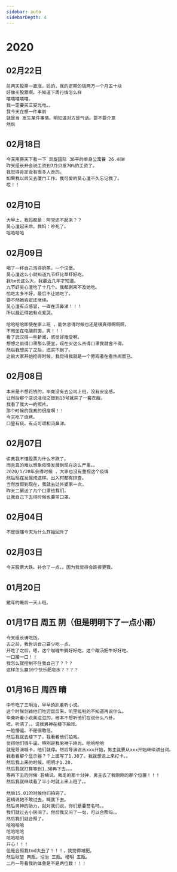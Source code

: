 ```yaml
---
sidebar: auto
sidebarDepth: 4
---
```


# 2020
##  02月22日
    前两天股票一直涨，妈的，我的定期的钱两万一个月五十块
    好像买股票啊。不知道下周行情怎么样
    嘻嘻嘻嘻嘻。
    我一定要买三安光电。。
    我今天在想一件事前
    就是当 发生某件事情。明知道对方是气话。要不要介意
    然后 
##  02月18日
    今天用房天下看一下 凯旋国际 36平的单身公寓要 26.48W
    昨天组长开会说工资到7月只发70%的工资了。
    我觉得肯定会有很多人走的。
    如果我以后又去厦门工作。我可爱的吴心潼不久忘记我了。
    哎！！
##  02月10日
    大早上，我妈都是：阿宝还不起来？？
    吴心潼起来后，我妈：吵死了。
    哈哈哈哈
##  02月09日
    喝了一杯自己泡得奶茶。一个汉堡。
    吴心潼这么小就知道九节虾比草虾好吃。
    我tm长这么大，我最近几年才知道。
    九节虾吴心潼吃了十几个。我都剥来不及她吃。
    怕吃太多不好，最后不让她吃了。
    要不然她肯定还继续。
    吴心潼有点感冒，一直在流鼻涕！！！
    所以最近得她有点爱哭。

    哈哈哈哈即使在家上班 ，能休息得时候也还是很爽得啊啊啊，
    不用坐在电脑前面，爽！！！
    看了武汉得一些新闻，感觉好难受啊。
    想想之前得口罩那么便宜，现在买这么贵得口罩我就舍不得。
    然后我想买了之后，还买不到了。
    之前大家开始抢得时候，我觉得我就是一个旁观者在看热闹而已。
##  02月08日
    本来是不想花钱的，毕竟没有去公司上班，没有安全感。
    让然后那个店说活动之做到13号就买了一套衣服。
    我看了我大一的照片。
    那个时候的我真的很瘦啊！！
    今天吃了烧烤。
    口里有痰。有点可颂和流鼻涕。
##  02月07日 
    讲真我不懂股票为什么不跌了。
    而且真的难以想象疫情发展到现在这么严重。。
    2020/1/20年会得时候 ，大家也没有重视这个疫情
    然后现在发展成这样。出入村都有排查。
    当然放假到现在，我就去过外婆家一次，
    昨天二舅送了几个口罩给我们，
    让我自己下去得时候也要带口罩。
##  02月04日 
    不是很懂今天为什么开始回升了
##  02月03日 
    今天股票大跌。补仓了一点。。因为我觉得会跌得更狠。
##  01月20日 
    猪年的最后一天上班。
##  01月17日 周五 阴（但是明明下了一点小雨）
    今天组长请吃饭。
    去之前，我告诉自己要少吃一点。
    开吃了之后，嗯，这个咖喱牛腩好好吃。这个酸汤肥牛好好吃。
    一口接一口！！
    我怎么就控制不住我自己了？？？
    这样怎么赢10个快乐肥皂水？？？？
## 01月16日 周四 晴
    中午吃了三明治，早早的趴着听小说。
    这个时候剑颖他们吃完饭后来，叽里呱啦的不知道再说什么。
    毕竟听着小说美滋滋的，根本不想听他们在说什么八卦。
    嗯。听清了。。说我男神在楼下拍戏。
    一脸懵逼。不是很敢信。
    然后我就去楼下了，我看着他们拍戏。
    觉得他们很牛逼。特别是我男神于晓光。哈哈哈哈
    就是导演喊卡，他们就停。然后导演说从xxx开始，男主就要从xxx开始继续讲台词。
    我看着那个显示器？？上面写了1.30了。我就想说上来打卡。。
    然后我上来的时候。明明才1.20.
    然后我就打算等到1.30再下去。。。
    等再下去的时候 若楠说。我走的那十分钟，男主去了我刚刚的那个位置！！！
    然后我就继续看了半小时就上来上班了。。

    然后15.01的时候他们拍完了。
    若楠说她不敢过去，喊我下去。
    然后男神的助力，就对我们说，你们是要签名吗。。
    我们就过去小房间了。然后我又问了一句，可以合照吗。。
    然后我们就合照了。
    哈哈哈哈
    哈哈哈哈
    哈哈哈哈
    开心！！！
    但是合照我tmd太丑了！！！，我觉得减肥。
    然后耿堃 两瓶。沿治 三瓶。增明 五瓶。
    二月一号看我的体重是不是两位数！！！
    

     

